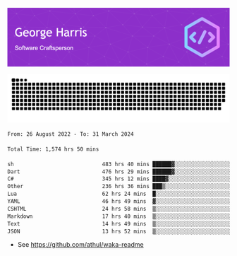 ![img](./assets/github-header.png)

<div align="center">
  <img  src="https://github.com/1999AZZAR/1999AZZAR/blob/readme/resources/img/grid-snake.svg" alt="snake" />
</div>

<!--START_SECTION:waka-->

```txt
From: 26 August 2022 - To: 31 March 2024

Total Time: 1,574 hrs 50 mins

sh                            483 hrs 40 mins ██████▓░░░░░░░░░░░░░░░░░░   26.70 %
Dart                          476 hrs 29 mins ██████▓░░░░░░░░░░░░░░░░░░   26.30 %
C#                            345 hrs 12 mins ████▓░░░░░░░░░░░░░░░░░░░░   19.06 %
Other                         236 hrs 36 mins ███▒░░░░░░░░░░░░░░░░░░░░░   13.06 %
Lua                           62 hrs 24 mins  █░░░░░░░░░░░░░░░░░░░░░░░░   03.45 %
YAML                          46 hrs 49 mins  ▓░░░░░░░░░░░░░░░░░░░░░░░░   02.58 %
CSHTML                        24 hrs 58 mins  ▒░░░░░░░░░░░░░░░░░░░░░░░░   01.38 %
Markdown                      17 hrs 40 mins  ▒░░░░░░░░░░░░░░░░░░░░░░░░   00.98 %
Text                          14 hrs 49 mins  ▒░░░░░░░░░░░░░░░░░░░░░░░░   00.82 %
JSON                          13 hrs 52 mins  ▒░░░░░░░░░░░░░░░░░░░░░░░░   00.77 %
```

<!--END_SECTION:waka-->

- See <https://github.com/athul/waka-readme>
